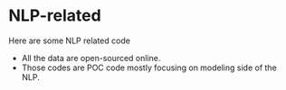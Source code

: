 # NLP-related
Here are some NLP related code

- All the data are open-sourced online.
- Those codes are POC code mostly focusing on modeling side of the NLP.
